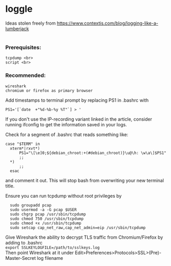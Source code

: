 # loggle

Ideas stolen freely from https://www.contextis.com/blog/logging-like-a-lumberjack <br><br>

### Prerequisites: <br>
```
tcpdump <br>
script <br>
```

### Recommended: <br>
```
wireshark
chromium or firefox as primary browser
```

Add timestamps to terminal prompt by replacing PS1 in .bashrc with<br>
  ```
  PS1='[`date  +"%d-%b-%y %T"`] > '
  ```
<t>If you don't use the IP-recording variant linked in the article, consider running ifconfig to get the information saved in your logs.

Check for a segment of .bashrc that reads something like:
```
case "$TERM" in
  xterm*|rxvt*)
      PS1="\[\e]0;${debian_chroot:+(#debian_chroot)}\u@\h: \w\a\]$PS1"
      ;;
  *)
      ;;
  esac
  ```
and comment it out. This will stop bash from overwriting your new terminal title.<br>

Ensure you can run tcpdump without root privileges by <br>
```
  sudo groupadd pcap
  sudo usermod -a -G pcap $USER
  sudo chgrp pcap /usr/sbin/tcpdump
  sudo chmod 750 /usr/sbin/tcpdump
  sudo chmod +x /usr/sbin/tcpdump
  sudo setcap cap_net_raw,cap_net_admin=eip /usr/sbin/tcpdump
  ```
Give Wireshark the ability to decrypt TLS traffic from Chromium/Firefox by adding to .bashrc <br>
  ```export SSLKEYLOGFILE=/path/to/sslkeys.log``` <br>
Then point Wireshark at it under Edit>Preferences>Protocols>SSL>(Pre)-Master-Secret log filename
